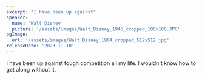 ```yaml
---
excerpt: "I have been up against"
speaker:
  name: 'Walt Disney'
  picture: '/assets/images/Walt_Disney_1946_cropped_100x100.JPG'
ogImage:
  url: '/assets/images/Walt_Disney_1964_cropped_512x512.jpg'
releaseDate: '2023-11-10'
---
```


I have been up against tough competition all my life. I wouldn't know how to get along without it.
